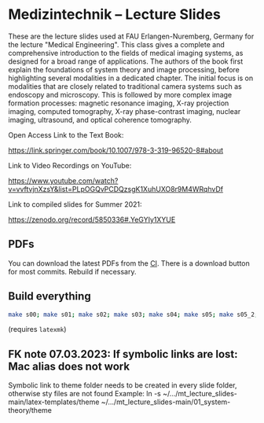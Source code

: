 # Medizintechnik – Lecture Slides

These are the lecture slides used at FAU Erlangen-Nuremberg, Germany for the lecture "Medical Engineering". This class gives a complete and comprehensive introduction to the fields of medical imaging systems, as designed for a broad range of applications. The authors of the book first explain the foundations of system theory and image processing, before highlighting several modalities in a dedicated chapter. The initial focus is on modalities that are closely related to traditional camera systems such as endoscopy and microscopy. This is followed by more complex image formation processes: magnetic resonance imaging, X-ray projection imaging, computed tomography, X-ray phase-contrast imaging, nuclear imaging, ultrasound, and optical coherence tomography.

Open Access Link to the Text Book:

https://link.springer.com/book/10.1007/978-3-319-96520-8#about

Link to Video Recordings on YouTube:

https://www.youtube.com/watch?v=vvftvjnXzsY&list=PLpOGQvPCDQzsgK1XuhUXO8r9M4WRqhvDf

Link to compiled slides for Summer 2021:

https://zenodo.org/record/5850336#.YeGYIy1XYUE

## PDFs

You can download the latest PDFs from the [CI](https://git5.cs.fau.de/teaching/MT1-lecture/pipelines).
There is a download button for most commits.
Rebuild if necessary.

## Build everything 

```bash
make s00; make s01; make s02; make s03; make s04; make s05; make s05_2; make s06; make s07; make s07_2; make s08; make s09; make s10; make s11
```
(requires `latexmk`)

## FK note 07.03.2023: If symbolic links are lost: Mac alias does not work
Symbolic link to theme folder needs to be created in every slide folder, otherwise sty files are not found
Example: ln -s ~/.../mt_lecture_slides-main/latex-templates/theme ~/.../mt_lecture_slides-main/01_system-theory/theme
